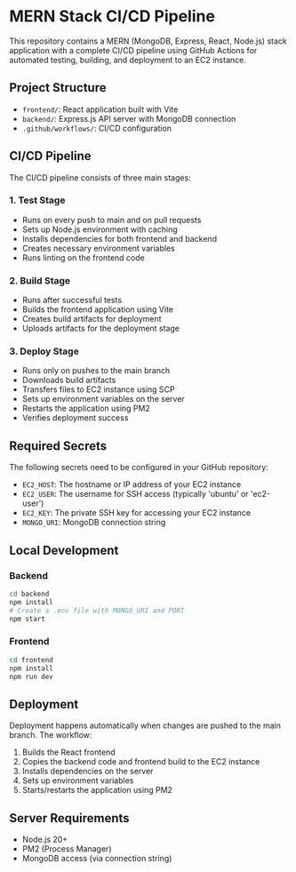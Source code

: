 # MERN Stack CI/CD Pipeline

This repository contains a MERN (MongoDB, Express, React, Node.js) stack application with a complete CI/CD pipeline using GitHub Actions for automated testing, building, and deployment to an EC2 instance.

## Project Structure

- `frontend/`: React application built with Vite
- `backend/`: Express.js API server with MongoDB connection
- `.github/workflows/`: CI/CD configuration

## CI/CD Pipeline

The CI/CD pipeline consists of three main stages:

### 1. Test Stage
- Runs on every push to main and on pull requests
- Sets up Node.js environment with caching
- Installs dependencies for both frontend and backend
- Creates necessary environment variables
- Runs linting on the frontend code

### 2. Build Stage
- Runs after successful tests
- Builds the frontend application using Vite
- Creates build artifacts for deployment
- Uploads artifacts for the deployment stage

### 3. Deploy Stage
- Runs only on pushes to the main branch
- Downloads build artifacts
- Transfers files to EC2 instance using SCP
- Sets up environment variables on the server
- Restarts the application using PM2
- Verifies deployment success

## Required Secrets

The following secrets need to be configured in your GitHub repository:

- `EC2_HOST`: The hostname or IP address of your EC2 instance
- `EC2_USER`: The username for SSH access (typically 'ubuntu' or 'ec2-user')
- `EC2_KEY`: The private SSH key for accessing your EC2 instance
- `MONGO_URI`: MongoDB connection string

## Local Development

### Backend
```bash
cd backend
npm install
# Create a .env file with MONGO_URI and PORT
npm start
```

### Frontend
```bash
cd frontend
npm install
npm run dev
```

## Deployment

Deployment happens automatically when changes are pushed to the main branch. The workflow:

1. Builds the React frontend
2. Copies the backend code and frontend build to the EC2 instance
3. Installs dependencies on the server
4. Sets up environment variables
5. Starts/restarts the application using PM2

## Server Requirements

- Node.js 20+
- PM2 (Process Manager)
- MongoDB access (via connection string)
